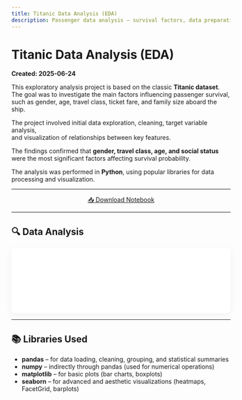 ```yaml
---
title: Titanic Data Analysis (EDA)
description: Passenger data analysis — survival factors, data preparation, and insights.
---
```


# **Titanic Data Analysis (EDA)**

**Created: 2025-06-24**

This exploratory analysis project is based on the classic **Titanic dataset**.  
The goal was to investigate the main factors influencing passenger survival,  
such as gender, age, travel class, ticket fare, and family size aboard the ship.

The project involved initial data exploration, cleaning, target variable analysis,  
and visualization of relationships between key features.

The findings confirmed that **gender, travel class, age, and social status**  
were the most significant factors affecting survival probability.

The analysis was performed in **Python**, using popular libraries for data processing and visualization.

---

<div align="center">
<a href="titanic.ipynb" class="md-button md-button--primary">📥 Download Notebook</a>
</div>

---

## 🔍 Data Analysis

<iframe
    id="content"
    src="titanic.html"
    width="100%"
    style="border:none;overflow:hidden;border-radius:10px;box-shadow:0 4px 20px rgba(0,0,0,.05);"
></iframe>

<script>
function resizeIframeToFitContent(iframe) {
    iframe.style.height = (iframe.contentWindow.document.documentElement.scrollHeight + 50) + "px";
    iframe.contentDocument.body.style["overflow"] = "hidden";
}
window.addEventListener("load", function() {
    var iframe = document.getElementById("content");
    resizeIframeToFitContent(iframe);
});
window.addEventListener("resize", function() {
    var iframe = document.getElementById("content");
    resizeIframeToFitContent(iframe);
});
</script>

---

## 📚 Libraries Used

* **pandas** – for data loading, cleaning, grouping, and statistical summaries  
* **numpy** – indirectly through pandas (used for numerical operations)  
* **matplotlib** – for basic plots (bar charts, boxplots)  
* **seaborn** – for advanced and aesthetic visualizations (heatmaps, FacetGrid, barplots)  
